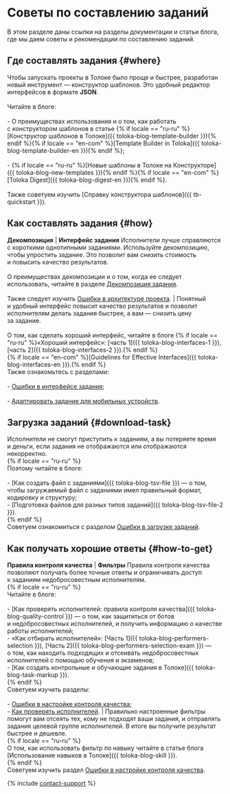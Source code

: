 # Советы по составлению заданий

В этом разделе даны ссылки на разделы документации и статьи блога, где мы даем советы и рекомендации по составлению заданий.

## Где составлять задания {#where}

Чтобы запускать проекты в Толоке было проще и быстрее, разработан новый инструмент — конструктор шаблонов. Это удобный редактор интерфейсов в формате **JSON**.<br/><br/>Читайте в блоге:<br/><br/>- О преимуществах использования и о том, как работать с конструктором шаблонов в статье {% if locale == "ru-ru" %}[Конструктор шаблонов в Толоке]({{ toloka-blog-template-builder }}){% endif %}{% if locale == "en-com" %}[Template Builder in Toloka]({{ toloka-blog-template-builder-en }}){% endif %};<br/>    <br/>- {% if locale == "ru-ru" %}[Новые шаблоны в Толоке на Конструкторе]({{ toloka-blog-new-templates }}){% endif %}{% if locale == "en-com" %}[Toloka Digest]({{ toloka-blog-digest-en }}){% endif %}.<br/><br/>Также советуем изучить [Справку конструктора шаблонов]({{ tb-quickstart }}).


## Как составлять задания {#how}

**Декомпозиция** | **Интерфейс задания**
Исполнители лучше справляются с короткими однотипными заданиями. Используйте декомпозицию, чтобы упростить задание. Это позволит вам снизить стоимость и повысить качество результатов.<br/><br/>О преимуществах декомпозиции и о том, когда ее следует использовать, читайте в разделе [Декомпозиция задания](solution-architecture.md).<br/><br/>Также следует изучить [Ошибки в архитектуре проекта](frequent-customer-errors.md). | Понятный и удобный интерфейс повысит качество результатов и позволит исполнителям делать задания быстрее, а вам — снизить цену за задание.<br/><br/>О том, как сделать хороший интерфейс, читайте в блоге {% if locale == "ru-ru" %}«Хороший интерфейс»: [часть 1]({{ toloka-blog-interfaces-1 }}), [часть 2]({{ toloka-blog-interfaces-2 }}).{% endif %}<br/> {% if locale == "en-com" %}[Guidelines for Effective Interfaces]({{ toloka-blog-interfaces-en }}).{% endif %} <br/>Также ознакомьтесь с разделами:<br/><br/>- [Ошибки в интерфейсе задания](frequent-customer-errors.md);<br/>    <br/>- [Адаптировать задание для мобильных устройств](mobile.md).


## Загрузка заданий {#download-task}

Исполнители не смогут приступить к заданиям, а вы потеряете время и деньги, если задания не отображаются или отображаются некорректно.<br/> {% if locale == "ru-ru" %}<br/>Поэтому читайте в блоге:<br/><br/>- [Как создать файл с заданиями]({{ toloka-blog-tsv-file }}) — о том, чтобы загружаемый файл с заданиями имел правильный формат, кодировку и структуру;<br/>- [Подготовка файлов для разных типов заданий]({{ toloka-blog-tsv-file-2 }}).<br/>{% endif %} <br/>Советуем ознакомиться с разделом [Ошибки в загрузке заданий](frequent-customer-errors.md).


## Как получать хорошие ответы {#how-to-get}

**Правила контроля качества** | **Фильтры**
Правила контроля качества позволяют получать более точные ответы и ограничивать доступ к заданиям недобросовестным исполнителям.<br/> {% if locale == "ru-ru" %}<br/>Читайте в блоге:<br/><br/>- [Как проверять исполнителей: правила контроля качества]({{ toloka-blog-quality-control }}) — о том, как защититься от ботов и недобросовестных исполнителей, и получить информацию о качестве работы исполнителей;<br/>- «Как отбирать исполнителей»: [Часть 1]({{ toloka-blog-performers-selection }}), [Часть 2]({{ toloka-blog-performers-selection-exam }}) — о том, как находить подходящих и отсеивать недобросовестных исполнителей с помощью обучения и экзаменов;<br/>- [Как создать контрольные и обучающие задания в Толоке]({{ toloka-blog-task-markup }}).<br/>{% endif %} <br/>Советуем изучить разделы:<br/><br/>- [Ошибки в настройке контроля качества](frequent-customer-errors.md);<br/>- [Как проверять исполнителей](check-performers.md). | Правильно настроенные фильтры помогут вам отсеять тех, кому не подходят ваши задания, и отправлять задания целевой группе исполнителей. В итоге вы получите результат быстрее и дешевле.<br/> {% if locale == "ru-ru" %}<br/>О том, как использовать фильтр по навыку читайте в статье блога [Использование навыков в Толоке]({{ toloka-blog-skill }}).<br/>{% endif %} <br/>Советуем изучить раздел [Ошибки в настройке контроля качества](frequent-customer-errors.md).

{% include [contact-support](../_includes/contact-support-help.md) %}
